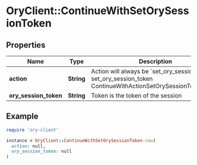 # OryClient::ContinueWithSetOrySessionToken

## Properties

| Name | Type | Description | Notes |
| ---- | ---- | ----------- | ----- |
| **action** | **String** | Action will always be &#x60;set_ory_session_token&#x60; set_ory_session_token ContinueWithActionSetOrySessionTokenString |  |
| **ory_session_token** | **String** | Token is the token of the session |  |

## Example

```ruby
require 'ory-client'

instance = OryClient::ContinueWithSetOrySessionToken.new(
  action: null,
  ory_session_token: null
)
```

